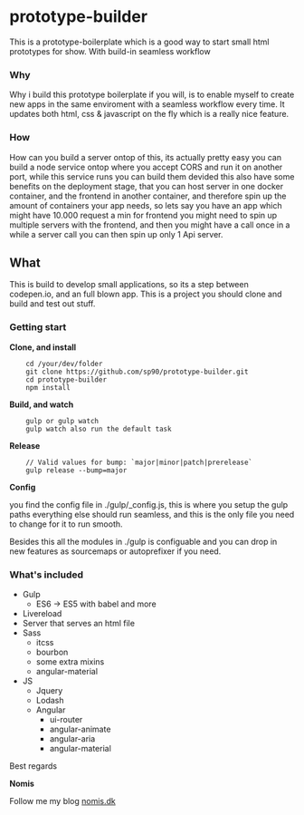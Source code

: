 # prototype-builder
This is a prototype-boilerplate which is a good way to start small html prototypes for show. With build-in seamless workflow

### Why

Why i build this prototype boilerplate if you will, is to enable myself to create new apps in the same enviroment with a seamless workflow every time. It updates both html, css & javascript on the fly which is a really nice feature.

### How

How can you build a server ontop of this, its actually pretty easy you can build a node service ontop where you accept CORS and run it on another port, while this service runs you can build them devided this also have some benefits on the deployment stage, that you can host server in one docker container, and the frontend in another container, and therefore spin up the amount of containers your app needs, so lets say you have an app which might have 10.000 request a min for frontend you might need to spin up multiple servers with the frontend, and then you might have a call once in a while a server call you can then spin up only 1 Api server.

## What

This is build to develop small applications, so its a step between codepen.io, and an full blown app. This is a project you should clone and build and test out stuff. 

### Getting start

**Clone, and install**

```
	cd /your/dev/folder
	git clone https://github.com/sp90/prototype-builder.git
	cd prototype-builder
	npm install
```

**Build, and watch**

```
	gulp or gulp watch
	gulp watch also run the default task
```

**Release** 

```
	// Valid values for bump: `major|minor|patch|prerelease`
	gulp release --bump=major
```

**Config**

you find the config file in ./gulp/_config.js, this is where you setup the gulp paths everything else should run seamless, and this is the only file you need to change for it to run smooth.

Besides this all the modules in ./gulp is configuable and you can drop in new features as sourcemaps or autoprefixer if you need.


### What's included

* Gulp
	* ES6 -> ES5 with babel and more
* Livereload
* Server that serves an html file
* Sass
	* itcss
	* bourbon
	* some extra mixins 
	* angular-material
* JS
	* Jquery
	* Lodash
	* Angular
		* ui-router
		* angular-animate
		* angular-aria
		* angular-material

Best regards

**Nomis**


Follow me my blog <a href="http://nomis.dk">nomis.dk</a>
